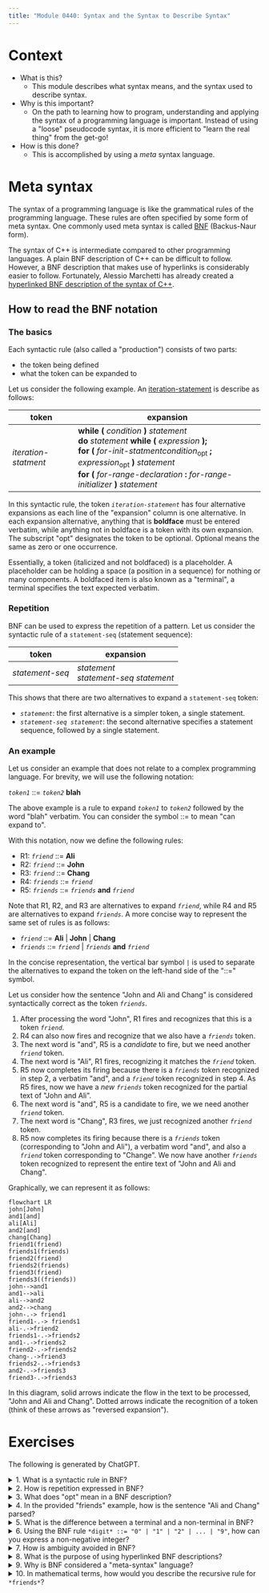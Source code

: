 ```yaml
---
title: "Module 0440: Syntax and the Syntax to Describe Syntax"
---
```


# Context

* What is this?
  * This module describes what syntax means, and the syntax used to describe syntax.
* Why is this important?
  * On the path to learning how to program, understanding and applying the syntax of a programming language is important. Instead of using a "loose" pseudocode syntax, it is more efficient to "learn the real thing" from the get-go!
* How is this done?
  * This is accomplished by using a *meta* syntax language.
 
# Meta syntax

The syntax of a programming language is like the grammatical rules of the programming language. These rules are often specified by some form of meta syntax. One commonly used meta syntax is called [BNF](https://en.wikipedia.org/wiki/Backus%E2%80%93Naur_form) (Backus-Naur form). 

The syntax of C++ is intermediate compared to other programming languages. A plain BNF description of C++ can be difficult to follow. However, a BNF description that makes use of hyperlinks is considerably easier to follow. Fortunately, Alessio Marchetti has already created a [hyperlinked BNF description of the syntax of C++](https://alx71hub.github.io/hcb/).

## How to read the BNF notation

### The basics

Each syntactic rule (also called a "production") consists of two parts:

* the token being defined
* what the token can be expanded to

Let us consider the following example. An [iteration-statement](https://alx71hub.github.io/hcb/#iteration-statement) is describe as follows:

|token|expansion|
|-|-|
|*iteration-statment*|**while (** *condition* **)** *statement*<br />**do** *statement* **while (** *expression* **);** <br /> **for (** *for-init-statmentcondition*<sub>opt</sub> **;** *expression*<sub>opt</sub> **)** *statement* <br />**for (** *for-range-declaration* **:** *for-range-initializer* **)** *statement*

In this syntactic rule, the token *`iteration-statement`* has four alternative expansions as each line of the "expansion" column is one alternative. In each expansion alternative, anything that is **boldface** must be entered verbatim, while anything not in boldface is a token with its own expansion. The subscript "opt" designates the token to be optional. Optional means the same as zero or one occurrence.

Essentially, a token (italicized and not boldfaced) is a placeholder. A placeholder can be holding a space (a position in a sequence) for nothing or many components. A boldfaced item is also known as a "terminal", a terminal specifies the text expected verbatim.

### Repetition

BNF can be used to express the repetition of a pattern. Let us consider the syntactic rule of a `statement-seq` (statement sequence):

|token|expansion|
|-|-|
|*statement-seq*|*statement*<br />*statement-seq statement*|

This shows that there are two alternatives to expand a `statement-seq` token:

* *`statement`*: the first alternative is a simpler token, a single statement.
* *`statement-seq statement`*: the second alternative specifies a statement sequence, followed by a single statement.

### An example

Let us consider an example that does not relate to a complex programming language. For brevity, we will use the following notation:

*`token1`* ::= *`token2`* **blah**

The above example is a rule to expand *`token1`* to *`token2`* followed by the word "blah" verbatim. You can consider the symbol ::= to mean "can expand to".

With this notation, now we define the following rules:

* R1: *`friend`* ::= **Ali**
* R2: *`friend`* ::= **John**
* R3: *`friend`* ::= **Chang**
* R4: *`friends`* ::= *`friend`*
* R5: *`friends`* ::= *`friends`* **and** *`friend`*

Note that R1, R2, and R3 are alternatives to expand *`friend`*, while R4 and R5 are alternatives to expand *`friends`*. A more concise way to represent the same set of rules is as follows:

* *`friend`* ::= **Ali** \| **John** \| **Chang**
* *`friends`* ::= *`friend`* \| *`friends`* **and** *`friend`*

In the concise representation, the vertical bar symbol `|` is used to separate the alternatives to expand the token on the left-hand side of the "::=" symbol. 

Let us consider how the sentence "John and Ali and Chang" is considered syntactically correct as the token *`friends`*.

1. After processing the word "John", R1 fires and recognizes that this is a token *`friend`*.
2. R4 can also now fires and recognize that we also have a *`friends`* token.
3. The next word is "and", R5 is a *candidate* to fire, but we need another *`friend`* token.
4. The next word is "Ali", R1 fires, recognizing it matches the *`friend`* token.
5. R5 now completes its firing because there is a *`friends`* token recognized in step 2, a verbatim "and", and a *`friend`* token recognized in step 4. As R5 fires, now we have a *new* *`friends`* token recognized for the partial text of "John and Ali".
6. The next word is "and", R5 is a candidate to fire, we we need another *`friend`* token.
7. The next word is "Chang", R3 fires, we just recognized another *`friend`* token.
8. R5 now completes its firing because there is a *`friends`* token (corresponding to "John and Ali"), a verbatim word "and", and also a *`friend`* token corresponding to "Change". We now have another *`friends`* token recognized to represent the entire text of "John and Ali and Chang".

Graphically, we can represent it as follows:

```mermaid
flowchart LR
john[John]
and1[and]
ali[Ali]
and2[and]
chang[Chang]
friend1(friend)
friends1(friends)
friend2(friend)
friends2(friends)
friend3(friend)
friends3((friends))
john-->and1
and1-->ali
ali-->and2
and2-->chang
john-.-> friend1
friend1-.-> friends1
ali-.->friend2
friends1-.->friends2
and1-.->friends2
friend2-.->friends2
chang-.->friend3
friends2-.->friends3
and2-.->friends3
friend3-.->friends3
```

In this diagram, solid arrows indicate the flow in the text to be processed, "John and Ali and Chang". Dotted arrows indicate the recognition of a token (think of these arrows as "reversed expansion").

# Exercises

The following is generated by ChatGPT.

<details>
<summary>1. What is a syntactic rule in BNF?</summary>
A syntactic rule in BNF defines how a particular token (non-terminal) can be expanded into other tokens or terminals. It consists of a token being defined and its possible expansions, separated by "::=" or "|".
</details>

<details>
<summary>2. How is repetition expressed in BNF?</summary>
Repetition in BNF is expressed by recursive definitions. For example, in the rule:
<pre>
*statement-seq* ::= *statement* | *statement-seq statement*
</pre>
The second alternative allows *statement-seq* to repeat by including itself in the expansion.
</details>

<details>
<summary>3. What does "opt" mean in a BNF description?</summary>
"Opt" signifies that the token it is attached to is optional, meaning it may appear zero or one time in the syntactic structure.
</details>

<details>
<summary>4. In the provided "friends" example, how is the sentence "Ali and Chang" parsed?</summary>
1. "Ali" matches *`friend`* using R1.
2. R4 recognizes *`friends`*.
3. "and" triggers R5, requiring another *`friend`* token.
4. "Chang" matches *`friend`* using R3.
5. R5 completes, forming a *`friends`* token for "Ali and Chang."
</details>

<details>
<summary>5. What is the difference between a terminal and a non-terminal in BNF?</summary>
A **terminal** is a literal string that appears in the final output (e.g., **"while"**, **"and"**). A **non-terminal** (or token) is a placeholder that can be expanded into other non-terminals or terminals.
</details>

<details>
<summary>6. Using the BNF rule <code>*digit* ::= "0" | "1" | "2" | ... | "9"</code>, how can you express a non-negative integer?</summary>
A non-negative integer can be expressed as:
<pre>
*integer* ::= *digit* | *integer digit*
</pre>
This allows one or more digits to form a number like "123".
</details>

<details>
<summary>7. How is ambiguity avoided in BNF?</summary>
Ambiguity is avoided by clearly specifying alternative expansions for tokens and ensuring that rules do not lead to multiple valid parses for the same input.
</details>

<details>
<summary>8. What is the purpose of using hyperlinked BNF descriptions?</summary>
Hyperlinked BNF descriptions make it easier to navigate and understand complex syntax rules by allowing users to click on tokens and immediately view their definitions or expansions.
</details>

<details>
<summary>9. Why is BNF considered a "meta-syntax" language?</summary>
BNF is called a meta-syntax language because it describes the syntax of programming languages, which themselves define how code should be written. It operates at a level above the syntax of the programming language being specified.
</details>

<details>
<summary>10. In mathematical terms, how would you describe the recursive rule for <code>*friends*</code>?</summary>
The recursive rule can be described as:
<pre>
friends = friend
friends = friends + " and " + friend
</pre>
This is similar to defining a sequence recursively, where the base case is a single friend, and the recursive case adds "and friend" to the existing sequence.
</details>

